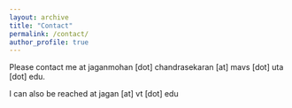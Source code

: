 ```yaml
---
layout: archive
title: "Contact"
permalink: /contact/
author_profile: true
---
```


Please contact me at jaganmohan [dot] chandrasekaran [at] mavs [dot] uta [dot] edu.

I can also be reached at jagan [at] vt [dot] edu
